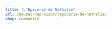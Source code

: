 ```yaml
---
title: "L'Épicerie de Nathalie"
url: /beuzec-cap-sizun/lepicerie-de-nathalie/
shop: commodité
---
```

